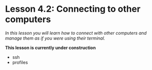 # Lesson 4.2: Connecting to other computers
*In this lesson you will learn how to connect with other computers and manage them as if you were using their terminal.*

**This lesson is currently under construction**

- ssh
- profiles
